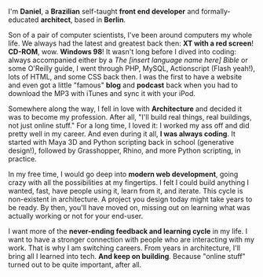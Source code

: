 I'm **Daniel**, a **Brazilian** self-taught **front end developer** and formally-educated **architect**, based in **Berlin**.

Son of a pair of computer scientists, I've been around computers my whole life. We always had the latest and greatest back then: **XT with a red screen**! **CD-ROM**, wow. **Windows 98**! It wasn't long before I dived into coding: always accompanied either by a _The [insert language name here] Bible_ or some O'Reilly guide, I went through PHP, MySQL, Actionscript (Flash yeah!), lots of HTML, and some CSS back then. I was the first to have a website and even got a little "famous" **blog** and **podcast** back when you had to download the MP3 with iTunes and sync it with your iPod.

Somewhere along the way, I fell in love with **Architecture** and decided it was to become my profession. After all, "I'll build real things, real buildings, not just online stuff." For a long time, I loved it: I worked my ass off and did pretty well in my career. And even during it all, **I was always coding**. It started with Maya 3D and Python scripting back in school (generative design!), followed by Grasshopper, Rhino, and more Python scripting, in practice.

In my free time, I would go deep into **modern web development**, going crazy with all the possibilities at my fingertips. I felt I could build anything I wanted, fast, have people using it, learn from it, and iterate. This cycle is non-existent in architecture. A project you design today might take years to be ready. By then, you'll have moved on, missing out on learning what was actually working or not for your end-user.

I want more of the **never-ending feedback and learning cycle** in my life. I want to have a stronger connection with people who are interacting with my work. That is why I am switching careers. From years in architecture, I'll bring all I learned into tech. **And keep on building**. Because "online stuff" turned out to be quite important, after all.
